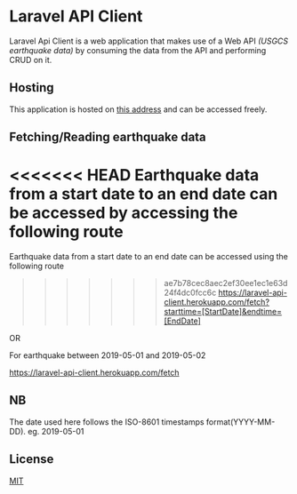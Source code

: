 # Laravel API Client
Laravel Api Client is a web application that makes use of a Web API _(USGCS earthquake data)_ by consuming the data from the API and performing CRUD on it.

## Hosting 
This application is hosted on [this address](https://laravel-api-client.herokuapp.com) and can be accessed freely.

## Fetching/Reading earthquake data
<<<<<<< HEAD
Earthquake data from a start date to an end date can be accessed by accessing the following route  
=======
Earthquake data from a start date to an end date can be accessed using the following route 

>>>>>>> ae7b78cec8aec2ef30ee1ec1e63d24f4dc0fcc6c
https://laravel-api-client.herokuapp.com/fetch?starttime=[StartDate]&endtime=[EndDate]

OR 

For earthquake between 2019-05-01 and 2019-05-02

https://laravel-api-client.herokuapp.com/fetch

## NB
The date used here follows the ISO-8601 timestamps format(YYYY-MM-DD). 
eg. 2019-05-01


## License
[MIT](https://choosealicense.com/licenses/mit/)
